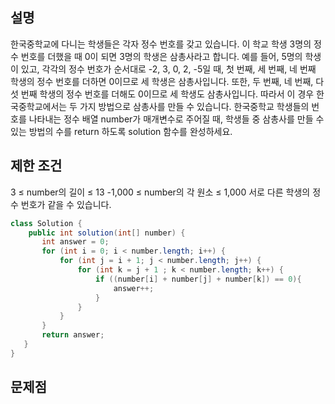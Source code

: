 
## 설명 
한국중학교에 다니는 학생들은 각자 정수 번호를 갖고 있습니다. 
이 학교 학생 3명의 정수 번호를 더했을 때 0이 되면 3명의 학생은 삼총사라고 합니다. 
예를 들어, 5명의 학생이 있고, 각각의 정수 번호가 순서대로 -2, 3, 0, 2, -5일 때, 첫 번째, 세 번째, 네 번째 학생의 정수 번호를 더하면 0이므로 세 학생은 삼총사입니다. 
또한, 두 번째, 네 번째, 다섯 번째 학생의 정수 번호를 더해도 0이므로 세 학생도 삼총사입니다. 따라서 이 경우 한국중학교에서는 두 가지 방법으로 삼총사를 만들 수 있습니다.
한국중학교 학생들의 번호를 나타내는 정수 배열 number가 매개변수로 주어질 때, 학생들 중 삼총사를 만들 수 있는 방법의 수를 return 하도록 solution 함수를 완성하세요.

## 제한 조건
3 ≤ number의 길이 ≤ 13
-1,000 ≤ number의 각 원소 ≤ 1,000
서로 다른 학생의 정수 번호가 같을 수 있습니다.

``` java
class Solution {
    public int solution(int[] number) {
       int answer = 0;
       for (int i = 0; i < number.length; i++) {
           for (int j = i + 1; j < number.length; j++) {
               for (int k = j + 1 ; k < number.length; k++) {
                   if ((number[i] + number[j] + number[k]) == 0){
                       answer++;
                   }
               }
           }
       }
       return answer;
   }
}
```
## 문제점